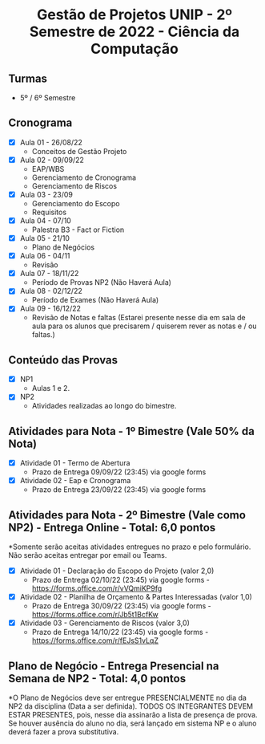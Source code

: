<h1 align="center">
    Gestão de Projetos UNIP - 2º Semestre de 2022 - Ciência da Computação
</h1>


## Turmas
- 5º / 6º Semestre

## Cronograma

- [x]  Aula 01 - 26/08/22
    - Conceitos de Gestão Projeto
- [x]  Aula 02 - 09/09/22
    - EAP/WBS
    - Gerenciamento de Cronograma
    - Gerenciamento de Riscos
- [x]  Aula 03 - 23/09
    - Gerenciamento do Escopo
    - Requisitos
- [x]  Aula 04 - 07/10
    - Palestra B3 - Fact or Fiction
- [x]  Aula 05 - 21/10
    - Plano de Negócios
- [x]  Aula 06 - 04/11 
    - Revisão
- [x]  Aula 07 - 18/11/22
    - Período de Provas NP2 (Não Haverá Aula)
- [x] Aula 08 - 02/12/22
    - Período de Exames (Não Haverá Aula)
- [x]  Aula 09 - 16/12/22
    - Revisão de Notas e faltas (Estarei presente nesse dia em sala de aula para os alunos que precisarem / quiserem rever as notas e / ou faltas.)
    
## Conteúdo das Provas
- [x]  NP1
    - Aulas 1 e 2.  
- [x]  NP2
    - Atividades realizadas ao longo do bimestre.

## Atividades para Nota - 1º Bimestre (Vale 50% da Nota)
- [x]  Atividade 01 - Termo de Abertura 
    - Prazo de Entrega 09/09/22 (23:45) via google forms
- [x]  Atividade 02 - Eap e Cronograma 
    - Prazo de Entrega 23/09/22 (23:45) via google forms
    
## Atividades para Nota - 2º Bimestre (Vale como NP2) - Entrega Online - Total: 6,0 pontos

*Somente serão aceitas atividades entregues no prazo e pelo formulário. Não serão aceitas entregar por email ou Teams.

- [x]  Atividade 01 - Declaração do Escopo do Projeto (valor 2,0)
    - Prazo de Entrega 02/10/22 (23:45) via google forms - https://forms.office.com/r/vVQmiKP9fg
- [x]  Atividade 02 - Planilha de Orçamento & Partes Interessadas (valor 1,0)
    - Prazo de Entrega 30/09/22 (23:45) via google forms - https://forms.office.com/r/Jb5t1BcfKw
- [x]  Atividade 03 - Gerenciamento de Riscos (valor 3,0)
    - Prazo de Entrega 14/10/22 (23:45) via google forms - https://forms.office.com/r/fEJsS1vLqZ
    
## Plano de Negócio - Entrega Presencial na Semana de NP2 - Total: 4,0 pontos

*O Plano de Negócios deve ser entregue PRESENCIALMENTE no dia da NP2 da disciplina (Data a ser definida). TODOS OS INTEGRANTES DEVEM ESTAR PRESENTES, pois, nesse dia assinarão a lista de presença de prova. Se houver ausência do aluno no dia, será lançado em sistema NP e o aluno deverá fazer a prova substitutiva. 
